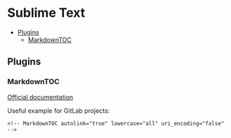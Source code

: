 # Sublime Text

<!-- MarkdownTOC autolink="true" lowercase="all" uri_encoding="false" -->

- [Plugins](#plugins)
    - [MarkdownTOC](#markdowntoc)

<!-- /MarkdownTOC -->

## Plugins

### MarkdownTOC

[Official documentation](https://packagecontrol.io/packages/MarkdownTOC)

Useful example for GitLab projects:

```
<!-- MarkdownTOC autolink="true" lowercase="all" uri_encoding="false" -->
```
